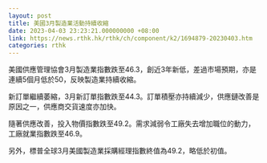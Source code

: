 ```yaml
---
layout: post
title: 美國3月製造業活動持續收縮
date: 2023-04-03 23:23:21.000000000 +08:00
link: https://news.rthk.hk/rthk/ch/component/k2/1694879-20230403.htm
categories: rthk
---
```


美國供應管理協會3月製造業指數跌至46.3，創近3年新低，差過市場預期，亦是連續5個月低於50，反映製造業持續收縮。

新訂單繼續萎縮，3月新訂單指數跌至44.3。訂單積壓亦持續減少，供應鏈改善是原因之一，供應商交貨速度亦加快。

隨著供應改善，投入物價指數跌至49.2。需求減弱令工廠失去增加職位的動力，工廠就業指數跌至46.9。

另外，標普全球3月美國製造業採購經理指數終值為49.2，略低於初值。
